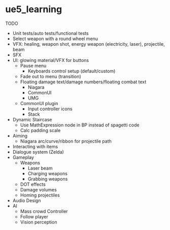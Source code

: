 # ue5_learning

TODO
- Unit tests/auto tests/functional tests
- Select weapon with a round wheel menu
- VFX: healing, weapon shot, energy weapon (electricity, laser), projectile, beam
- SFX
- UI: glowing material/VFX for buttons
	- Pause menu
		- Keyboards control setup (default/custom)
	- Fade out to menu (transition)
	- Floating damage text/damage numbers/floating combat text
		- Niagara
		- CommonUI
		- UMG
	- CommonUI plugin
		- Input controller icons
		- Stack
- Dynamic Staircase
	- Use MathExpression node in BP instead of spagetti code
	- Calc padding scale
- Aiming
	- Niagara arc/curve/ribbon for projectile path
- Interacting with items
- Dialogue system (Zelda)
- Gameplay
	- Weapons
		- Laser beam
		- Charging weapons
		- Grabbing weapons
	- DOT effects
	- Damage volumes
	- Homing projectiles
- Audio Design
- AI
	- Mass crowd Controller
	- Follow player
	- Vision perception
